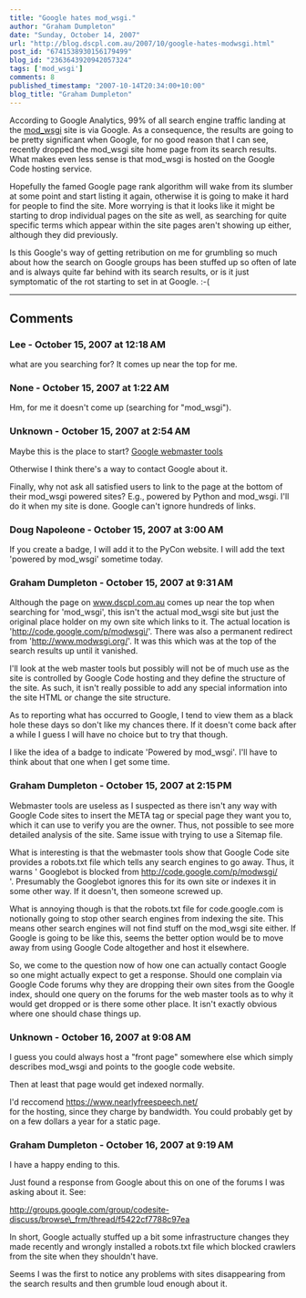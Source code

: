 ```yaml
---
title: "Google hates mod_wsgi."
author: "Graham Dumpleton"
date: "Sunday, October 14, 2007"
url: "http://blog.dscpl.com.au/2007/10/google-hates-modwsgi.html"
post_id: "6741538930156179499"
blog_id: "2363643920942057324"
tags: ['mod_wsgi']
comments: 8
published_timestamp: "2007-10-14T20:34:00+10:00"
blog_title: "Graham Dumpleton"
---
```


According to Google Analytics, 99% of all search engine traffic landing at the [mod\_wsgi](http://code.google.com/p/modwsgi/) site is via Google. As a consequence, the results are going to be pretty significant when Google, for no good reason that I can see, recently dropped the mod\_wsgi site home page from its search results. What makes even less sense is that mod\_wsgi is hosted on the Google Code hosting service.  
  
Hopefully the famed Google page rank algorithm will wake from its slumber at some point and start listing it again, otherwise it is going to make it hard for people to find the site. More worrying is that it looks like it might be starting to drop individual pages on the site as well, as searching for quite specific terms which appear within the site pages aren't showing up either, although they did previously.  
  
Is this Google's way of getting retribution on me for grumbling so much about how the search on Google groups has been stuffed up so often of late and is always quite far behind with its search results, or is it just symptomatic of the rot starting to set in at Google. :-\(

---

## Comments

### Lee - October 15, 2007 at 12:18 AM

what are you searching for? It comes up near the top for me.

### None - October 15, 2007 at 1:22 AM

Hm, for me it doesn't come up \(searching for "mod\_wsgi"\).

### Unknown - October 15, 2007 at 2:54 AM

Maybe this is the place to start? [Google webmaster tools](http://www.google.com/webmasters/)  
  
Otherwise I think there's a way to contact Google about it.  
  
Finally, why not ask all satisfied users to link to the page at the bottom of their mod\_wsgi powered sites? E.g., powered by Python and mod\_wsgi. I'll do it when my site is done. Google can't ignore hundreds of links.

### Doug Napoleone - October 15, 2007 at 3:00 AM

If you create a badge, I will add it to the PyCon website. I will add the text 'powered by mod\_wsgi' sometime today.

### Graham Dumpleton - October 15, 2007 at 9:31 AM

Although the page on www.dscpl.com.au comes up near the top when searching for 'mod\_wsgi', this isn't the actual mod\_wsgi site but just the original place holder on my own site which links to it. The actual location is 'http://code.google.com/p/modwsgi/'. There was also a permanent redirect from 'http://www.modwsgi.org/'. It was this which was at the top of the search results up until it vanished.  
  
I'll look at the web master tools but possibly will not be of much use as the site is controlled by Google Code hosting and they define the structure of the site. As such, it isn't really possible to add any special information into the site HTML or change the site structure.  
  
As to reporting what has occurred to Google, I tend to view them as a black hole these days so don't like my chances there. If it doesn't come back after a while I guess I will have no choice but to try that though.  
  
I like the idea of a badge to indicate 'Powered by mod\_wsgi'. I'll have to think about that one when I get some time.

### Graham Dumpleton - October 15, 2007 at 2:15 PM

Webmaster tools are useless as I suspected as there isn't any way with Google Code sites to insert the META tag or special page they want you to, which it can use to verify you are the owner. Thus, not possible to see more detailed analysis of the site. Same issue with trying to use a Sitemap file.  
  
What is interesting is that the webmaster tools show that Google Code site provides a robots.txt file which tells any search engines to go away. Thus, it warns ' Googlebot is blocked from http://code.google.com/p/modwsgi/  
'. Presumably the Googlebot ignores this for its own site or indexes it in some other way. If it doesn't, then someone screwed up.  
  
What is annoying though is that the robots.txt file for code.google.com is notionally going to stop other search engines from indexing the site. This means other search engines will not find stuff on the mod\_wsgi site either. If Google is going to be like this, seems the better option would be to move away from using Google Code altogether and host it elsewhere.  
  
So, we come to the question now of how one can actually contact Google so one might actually expect to get a response. Should one complain via Google Code forums why they are dropping their own sites from the Google index, should one query on the forums for the web master tools as to why it would get dropped or is there some other place. It isn't exactly obvious where one should chase things up.

### Unknown - October 16, 2007 at 9:08 AM

I guess you could always host a "front page" somewhere else which simply describes mod\_wsgi and points to the google code website.   
  
Then at least that page would get indexed normally.  
  
I'd reccomend https://www.nearlyfreespeech.net/  
for the hosting, since they charge by bandwidth. You could probably get by on a few dollars a year for a static page.

### Graham Dumpleton - October 16, 2007 at 9:19 AM

I have a happy ending to this.  
  
Just found a response from Google about this on one of the forums I was asking about it. See:  
  
http://groups.google.com/group/codesite-discuss/browse\_frm/thread/f5422cf7788c97ea  
  
In short, Google actually stuffed up a bit some infrastructure changes they made recently and wrongly installed a robots.txt file which blocked crawlers from the site when they shouldn't have.  
  
Seems I was the first to notice any problems with sites disappearing from the search results and then grumble loud enough about it.

